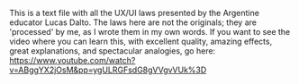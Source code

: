 This is a text file with all the UX/UI laws presented by the Argentine educator Lucas Dalto. 
The laws here are not the originals; they are 'processed' by me, as I wrote them in my own words. 
If you want to see the video where you can learn this, with excellent quality, amazing effects, great explanations, 
and spectacular analogies, go here: https://www.youtube.com/watch?v=ABggYX2jOsM&pp=ygULRGFsdG8gVVgvVUk%3D
